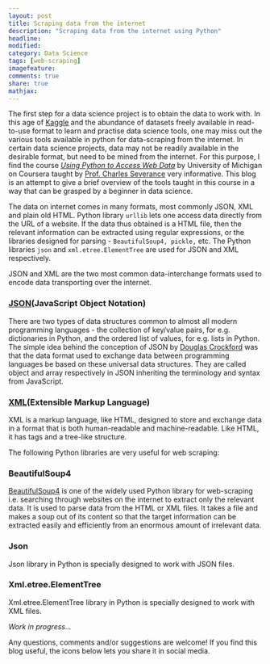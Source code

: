 ```yaml
---
layout: post
title: Scraping data from the internet 
description: "Scraping data from the internet using Python"
headline:
modified: 
category: Data Science
tags: [web-scraping]
imagefeature: 
comments: true
share: true
mathjax:
---
```

The first step for a data science project is to obtain the data to work with. 
In this age of [Kaggle](https://www.kaggle.com/) and the abundance of datasets freely available in read-to-use format to learn and practise 
data science tools, one may miss out the various tools available in python for data-scraping from the internet. In certain data science projects, data may not be readily available in the desirable format, but need to be mined from the internet. For this purpose, I find the course [*Using Python to Access Web Data*](https://www.coursera.org/learn/python-network-data) by University of Michigan on Coursera taught by [Prof. Charles Severance](http://www.dr-chuck.com/) very informative. This blog is an attempt to give a brief overview of the tools taught in this course in a way that can be grasped by a beginner in data science.

[//]: # (Knowing how to gather data available on the internet gives one more flexibity and independence to choose a project of one's own liking.) 

The data on internet comes in many formats, most commonly JSON, XML and plain old HTML. Python library `urllib` lets one access data directly from the URL of a website. If the data thus obtained is a HTML file, then the relevant information can be extracted using regular expressions, or the libraries designed for parsing - `BeautifulSoup4, pickle,` etc. The Python libraries `json` and `xml.etree.ElementTree` are used for JSON and XML respectively.

JSON and XML are the two most common data-interchange formats used to encode data transporting over the internet. 

### [JSON](http://www.json.org/)(JavaScript Object Notation)
There are two types of data structures common to almost all modern programming languages - the collection of key/value pairs, for e.g. dictionaries in Python, and the ordered list of values, for e.g. lists in Python. The simple idea behind the conception of JSON by [Douglas Crockford](https://en.wikipedia.org/wiki/Douglas_Crockford) was that the data format used to exchange data between programming languages be based on these universal data structures. They are called object and array respectively in JSON inheriting the terminology and syntax from JavaScript.

### [XML](https://www.xml.com/pub/a/98/10/guide0.html)(Extensible Markup Language)
XML is a markup language, like HTML, designed to store and exchange data in a format that is both human-readable and machine-readable. Like HTML, it has tags and a tree-like structure.

The following Python libraries are very useful for web scraping:

### BeautifulSoup4
[BeautifulSoup4](https://www.crummy.com/software/BeautifulSoup/) is one of the widely used Python library for web-scraping i.e. searching through websites on the internet to extract only the relevant data. It is used to parse data from the HTML or XML files. It takes a file and makes a soup out of its content so that the target information can be extracted easily and efficiently from an enormous amount of irrelevant data. 

### Json
Json library in Python is specially designed to work with JSON files. 

### Xml.etree.ElementTree
Xml.etree.ElementTree library in Python is specially designed to work with XML files.  

[//]: # (This library works similar to BeautifulSoup above?)

*Work in progress...*

Any questions, comments and/or suggestions are welcome! If you find this blog useful, the icons below lets you share it in social media.
